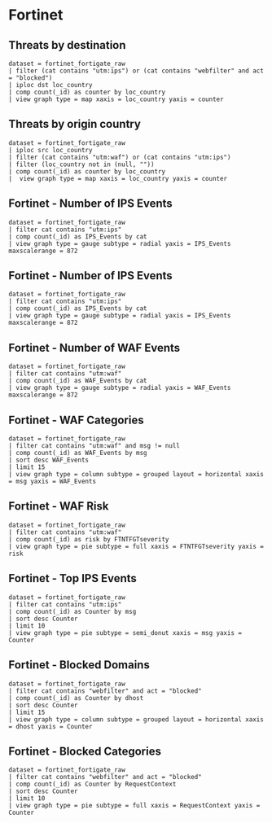 # Fortinet 



## Threats by destination
```
dataset = fortinet_fortigate_raw 
| filter (cat contains "utm:ips") or (cat contains "webfilter" and act = "blocked")
| iploc dst loc_country
| comp count(_id) as counter by loc_country 
| view graph type = map xaxis = loc_country yaxis = counter 
```

## Threats by origin country
```
dataset = fortinet_fortigate_raw 
| iploc src loc_country
| filter (cat contains "utm:waf") or (cat contains "utm:ips")
| filter (loc_country not in (null, "")) 
| comp count(_id) as counter by loc_country 
|  view graph type = map xaxis = loc_country yaxis = counter 
```

## Fortinet - Number of IPS Events

```
dataset = fortinet_fortigate_raw 
| filter cat contains "utm:ips"
| comp count(_id) as IPS_Events by cat
| view graph type = gauge subtype = radial yaxis = IPS_Events maxscalerange = 872 
```

## Fortinet - Number of IPS Events

```
dataset = fortinet_fortigate_raw 
| filter cat contains "utm:ips"
| comp count(_id) as IPS_Events by cat
| view graph type = gauge subtype = radial yaxis = IPS_Events maxscalerange = 872 
```

## Fortinet - Number of WAF Events

```
dataset = fortinet_fortigate_raw 
| filter cat contains "utm:waf"
| comp count(_id) as WAF_Events by cat
| view graph type = gauge subtype = radial yaxis = WAF_Events maxscalerange = 872  
```

## Fortinet - WAF Categories

```
dataset = fortinet_fortigate_raw 
| filter cat contains "utm:waf" and msg != null
| comp count(_id) as WAF_Events by msg
| sort desc WAF_Events 
| limit 15
| view graph type = column subtype = grouped layout = horizontal xaxis = msg yaxis = WAF_Events  
```

## Fortinet - WAF Risk

```
dataset = fortinet_fortigate_raw 
| filter cat contains "utm:waf"
| comp count(_id) as risk by FTNTFGTseverity
| view graph type = pie subtype = full xaxis = FTNTFGTseverity yaxis = risk 
```

## Fortinet - Top IPS Events

```
dataset = fortinet_fortigate_raw 
| filter cat contains "utm:ips"
| comp count(_id) as Counter by msg
| sort desc Counter
| limit 10
| view graph type = pie subtype = semi_donut xaxis = msg yaxis = Counter  
```

## Fortinet - Blocked Domains

```
dataset = fortinet_fortigate_raw 
| filter cat contains "webfilter" and act = "blocked"
| comp count(_id) as Counter by dhost 
| sort desc Counter 
| limit 15
| view graph type = column subtype = grouped layout = horizontal xaxis = dhost yaxis = Counter 
```

## Fortinet - Blocked Categories

```
dataset = fortinet_fortigate_raw 
| filter cat contains "webfilter" and act = "blocked"
| comp count(_id) as Counter by RequestContext  
| sort desc Counter 
| limit 10
| view graph type = pie subtype = full xaxis = RequestContext yaxis = Counter 
```


